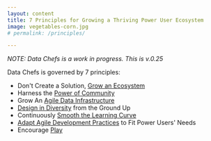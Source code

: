 ```yaml
---
layout: content
title: 7 Principles for Growing a Thriving Power User Ecosystem
image: vegetables-corn.jpg
# permalink: /principles/

---
```

_NOTE: Data Chefs is a work in progress. This is v.0.25_

Data Chefs is governed by 7 principles:

- Don't Create a Solution, [Grow an Ecosystem](/pages/principles/ecosystem.html)
- Harness the [Power of Community](/pages/principles/community.html)
- Grow An [Agile Data Infrastructure](/pages/principles/data-infrastructure.html)
- [Design in Diversity](/pages/principles/diversity.html) from the Ground Up
- Continuously [Smooth the Learning Curve](/pages/principles/smooth-learning-curve.html)
- [Adapt Agile Development Practices](/pages/principles/adapt-agile.html) to Fit Power Users' Needs
- Encourage [Play](/pages/principles/play.html)


